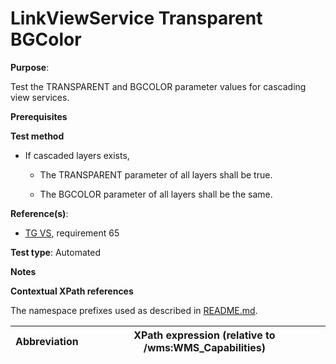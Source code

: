 # LinkViewService Transparent BGColor

**Purpose**:

Test the TRANSPARENT and BGCOLOR parameter values for cascading view services.

**Prerequisites**

**Test method**

* If cascaded layers exists,

    * The TRANSPARENT parameter of all layers shall be true.

    * The BGCOLOR parameter of all layers shall be the same.

**Reference(s)**:

* [TG VS](./README.md#ref_TG_VS), requirement 65

**Test type**: Automated

**Notes**

**Contextual XPath references**

The namespace prefixes used as described in [README.md](./README.md#namespaces).

Abbreviation                                               |  XPath expression (relative to /wms:WMS_Capabilities)
---------------------------------------------------------- | -------------------------------------------------------------------------
